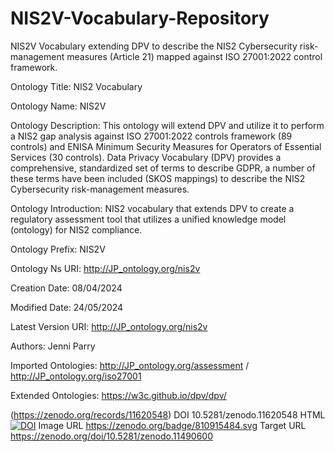 # NIS2V-Vocabulary-Repository
NIS2V Vocabulary extending DPV to describe the NIS2 Cybersecurity risk-management measures (Article 21) mapped against ISO 27001:2022 control framework.

Ontology Title: 	NIS2 Vocabulary  

Ontology Name: 	NIS2V

Ontology Description: 	This ontology will extend DPV and utilize it to perform a NIS2 gap analysis against ISO 27001:2022 controls framework (89 controls) and ENISA Minimum Security Measures for Operators of Essential Services (30 controls). Data Privacy Vocabulary (DPV) provides a comprehensive, standardized set of terms to describe GDPR, a number of these terms have been included (SKOS mappings) to describe the NIS2 Cybersecurity risk-management measures.

Ontology Introduction: 	NIS2 vocabulary that extends DPV to create a regulatory assessment tool that utilizes a unified knowledge model (ontology) for NIS2 compliance.

Ontology Prefix: 	NIS2V

Ontology Ns URI: 	http://JP_ontology.org/nis2v

Creation Date: 	08/04/2024

Modified Date: 	24/05/2024

Latest Version URI: 	http://JP_ontology.org/nis2v

Authors: 	Jenni Parry

Imported Ontologies: 	http://JP_ontology.org/assessment / http://JP_ontology.org/iso27001

Extended Ontologies: 	https://w3c.github.io/dpv/dpv/

(https://zenodo.org/records/11620548)
DOI
10.5281/zenodo.11620548
HTML
<a href="https://zenodo.org/doi/10.5281/zenodo.11490600"><img src="https://zenodo.org/badge/810915484.svg" alt="DOI"></a>
Image URL
https://zenodo.org/badge/810915484.svg
Target URL
https://zenodo.org/doi/10.5281/zenodo.11490600
